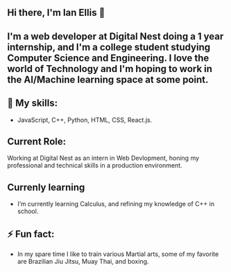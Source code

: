 ## Hi there, I'm Ian Ellis 👋



## I'm a web developer at Digital Nest doing a 1 year internship, and I'm a college student studying Computer Science and Engineering. I love the world of Technology and I'm hoping to work in the AI/Machine learning space at some point.

## 🔭 My skills:
-  JavaScript, C++, Python, HTML, CSS, React.js.

## Current Role:
 Working at Digital Nest as an intern in Web Devlopment, honing my professional and technical skills in a production environment.

## Currenly learning
- I’m currently learning Calculus, and refining my knowledge of C++ in school.

## ⚡ Fun fact:
- In my spare time I like to train various Martial arts, some of my favorite are Brazilian Jiu Jitsu, Muay Thai, and boxing.
